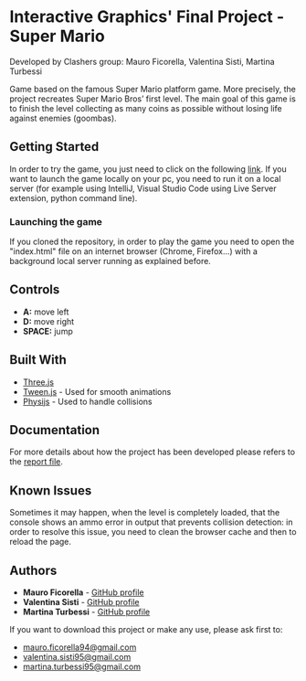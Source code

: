 # Interactive Graphics' Final Project - Super Mario
Developed by Clashers group: Mauro Ficorella, Valentina Sisti, Martina Turbessi

Game based on the famous Super Mario platform game. More precisely, the project recreates Super Mario Bros’ first level.
The main goal of this game is to finish the level collecting as many coins as possible without losing life against enemies (goombas). 

## Getting Started

In order to try the game, you just need to click on the following [link](https://sapienzainteractivegraphicscourse.github.io/final-project-clashers/index.html).
If you want to launch the game locally on your pc, you need to run it on a local server (for example using IntelliJ, Visual Studio Code using Live Server extension, python command line).

### Launching the game

If you cloned the repository, in order to play the game you need to open the "index.html" file on an internet browser (Chrome, Firefox...) with a background local server running as explained before.

## Controls

* **A:** move left
* **D:** move right
* **SPACE:** jump

## Built With

* [Three.js](https://threejs.org/)
* [Tween.js](https://github.com/tweenjs/tween.js) - Used for smooth animations
* [Physijs](https://chandlerprall.github.io/Physijs/) - Used to handle collisions

## Documentation

For more details about how the project has been developed please refers to the [report file]().

## Known Issues

Sometimes it may happen, when the level is completely loaded, that the console shows an ammo error in output that prevents collision detection: in order to resolve this issue, you need to clean the browser cache and then to reload the page.

## Authors

* **Mauro Ficorella** - [GitHub profile](https://github.com/mauroficorella)
* **Valentina Sisti** - [GitHub profile](https://github.com/ValeSisti)
* **Martina Turbessi** - [GitHub profile](https://github.com/martinaturbessi)

If you want to download this project or make any use, please ask first to:
* mauro.ficorella94@gmail.com
* valentina.sisti95@gmail.com
* martina.turbessi95@gmail.com

